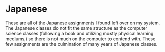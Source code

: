 # Japanese

These are all of the Japanese assignments I found left over on my system. The Japanese classes do not fit the same structure as the computer science classes (following a book and utilizing mostly physical learning mediums,) so there is not much on the computer to contend with. These few assignments are the culmination of many years of Japanese classes.
